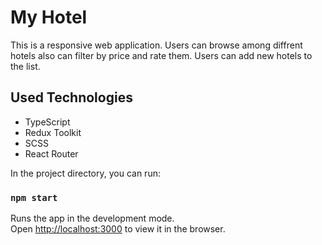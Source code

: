 # My Hotel

This is a responsive web application.
Users can browse among diffrent hotels also can filter by price and rate them.
Users can add new hotels to the list.

## Used Technologies

- TypeScript
- Redux Toolkit
- SCSS
- React Router

In the project directory, you can run:

### `npm start`

Runs the app in the development mode.\
Open [http://localhost:3000](http://localhost:3000) to view it in the browser.